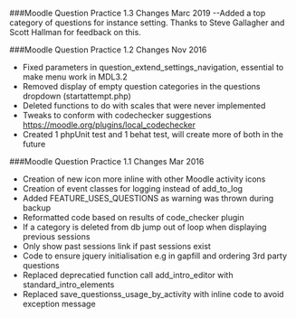 ###Moodle Question Practice 1.3 Changes Marc 2019
--Added a top category of questions for instance setting. Thanks to Steve Gallagher and Scott Hallman for feedback on this.

###Moodle Question Practice 1.2 Changes Nov 2016
 - Fixed parameters in question_extend_settings_navigation, essential to make menu work in MDL3.2
 - Removed display of empty question categories in the questions dropdown (startattempt.php)
 - Deleted functions to do with scales that were never implemented
 - Tweaks to conform with codechecker suggestions https://moodle.org/plugins/local_codechecker 
 - Created 1 phpUnit test and 1 behat test, will create more of both in the future


###Moodle Question Practice 1.1 Changes Mar 2016
- Creation of new icon more inline with other Moodle activity icons
- Creation of event classes for logging instead of add_to_log
- Added FEATURE_USES_QUESTIONS as warning was thrown during backup
- Reformatted code based on results of code_checker plugin
- If a category is deleted from db jump out of loop when displaying previous sessions
- Only show past sessions link if past sessions exist
- Code to ensure jquery initialisation e.g in gapfill and ordering 3rd party questions
- Replaced deprecatied function call add_intro_editor with standard_intro_elements
- Replaced save_questionss_usage_by_activity with inline code to avoid exception message







